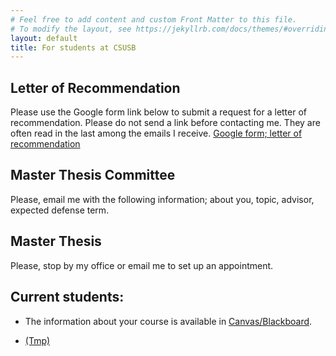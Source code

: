 ```yaml
---
# Feel free to add content and custom Front Matter to this file.
# To modify the layout, see https://jekyllrb.com/docs/themes/#overriding-theme-defaults
layout: default
title: For students at CSUSB
---
```

## Letter of Recommendation
Please use the Google form link below to submit a request for a letter of recommendation. Please do not send a link before contacting me. They are often read in the last among the emails I receive.
[Google form; letter of recommendation](https://docs.google.com/forms/d/e/1FAIpQLSdn4IrN8rbJoZKeyllsy_Julb6ewWqrE4vapk-0H7Fm6oPHDw/viewform?usp=sf_link)

## Master Thesis Committee
Please, email me with the following information; about you, topic, advisor, expected defense term. 

## Master Thesis
Please, stop by my office or email me to set up an appointment. 

## Current students: 
  * The information about your course is available in [Canvas/Blackboard](https://my.csusb.edu/default/mycoyote/index).

  * [(Tmp)](https://docs.google.com/forms/d/e/1FAIpQLSdp1JPXNdAykxoD_xpwynKTf1fQTJpYr9ycYibky8hcfGvbWg/viewform?usp=sf_link)
<!-- | Tables        | Are           | Cool  |
| ------------- |:-------------:| -----:|
| col 3 is      | right-aligned | $1600 |
| col 2 is      | centered      |   $12 |
| zebra stripes | are neat      |    $1 | -->

<!-- Email: youngsu.kim at csusb.edu -->

